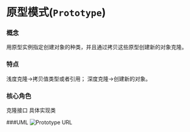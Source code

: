 # 原型模式(`Prototype`)

### 概念
用原型实例指定创建对象的种类，并且通过拷贝这些原型创建新的对象克隆。

### 特点
浅度克隆->拷贝值类型或者引用；
深度克隆->创建新的对象。

### 核心角色
克隆接口
具体实现类

###UML
![Prototype URL](https://upload-images.jianshu.io/upload_images/1893416-5516d555805d62db.png?imageMogr2/auto-orient/strip%7CimageView2/2/w/1240)
